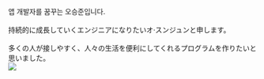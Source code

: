 앱 개발자를 꿈꾸는 오승준입니다.\
\
持続的に成長していくエンジニアになりたいオ·スンジュンと申します。\
\
多くの人が接しやすく、人々の生活を便利にしてくれるプログラムを作りたいと思いました。\
 <img align='left' src="http://mazassumnida.wtf/api/v2/generate_badge?boj=sj990927">
